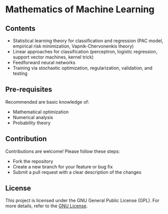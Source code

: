 # Mathematics of Machine Learning

## Contents
<ul>
  <li>Statistical learning theory for classification and regression (PAC model, empirical risk minimization, Vapnik-Chervonenkis theory)</li>
  <li>Linear approaches for classification (perceptron, logistic regression, support vector machines, kernel trick)</li>
  <li>Feedforward neural networks</li>
  <li>Training via stochastic optimization, regularization, validation, and testing</li>
</ul>

## Pre-requisites
Recommended are basic knowledge of:
<ul>
  <li>Mathematical optimization</li>
  <li>Numerical analysis</li>
  <li>Probability theory</li>
</ul>

## Contribution
Contributions are welcome! Please follow these steps:
<ul>
  <li>Fork the repository</li>
  <li>Create a new branch for your feature or bug fix</li>
  <li>Submit a pull request with a clear description of the changes</li>
</ul>

## License
This project is licensed under the GNU General Public License (GPL). For more details, refer to the [GNU License](https://www.gnu.org/licenses/gpl-3.0.en.html).
